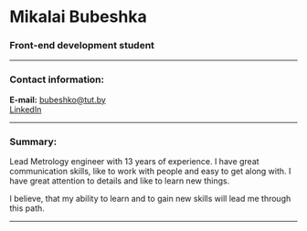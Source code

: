 # Mikalai Bubeshka
### Front-end development student

---

### Contact information:
**E-mail:** bubeshko@tut.by<br>
[LinkedIn](https://www.linkedin.com/in/mikalai-bubeshka-b264bb250/)<br>

---

### Summary:

Lead Metrology engineer with 13 years of experience. I have great communication skills, like to work with people and easy to get along with. I have great attention to details and like to learn new things.<br>

I believe, that my ability to learn and to gain new skills will lead me through this path.<br>

---